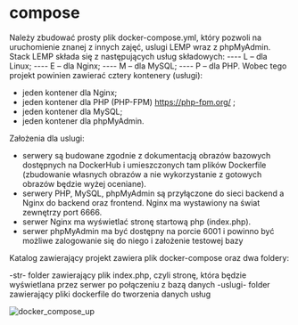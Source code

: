# compose
Należy zbudować prosty plik docker-compose.yml, który
pozwoli na uruchomienie znanej z innych zajęć, uslugi LEMP wraz z phpMyAdmin. Stack
LEMP składa się z następujących usług składowych:
---- L – dla Linux;
---- E – dla Nginx;
---- M – dla MySQL;
---- P – dla PHP.
Wobec tego projekt powinien zawierać cztery kontenery (usługi):
- jeden kontener dla Nginx;
- jeden kontener dla PHP (PHP-FPM) https://php-fpm.org/ ;
- jeden kontener dla MySQL;
- jeden kontener dla phpMyAdmin. 

Założenia dla uslugi:
- serwery są budowane zgodnie z dokumentacją obrazów bazowych dostępnych na
DockerHub i umieszczonych tam plików Dockerfile (zbudowanie własnych obrazów a nie
wykorzystanie z gotowych obrazów będzie wyżej oceniane).
- serwery PHP, MySQL, phpMyAdmin są przyłączone do sieci backend a Nginx do
backend oraz frontend. Nginx ma wystawiony na świat zewnętrzy port 6666.
- serwer Nginx ma wyświetlać stronę startową php (index.php).
- serwer phpMyAdmin ma być dostępny na porcie 6001 i powinno być możliwe
zalogowanie się do niego i założenie testowej bazy

Katalog zawierający projekt zawiera plik docker-compose oraz dwa foldery:

-str- folder zawierający plik index.php, czyli stronę, która będzie wyświetlana przez serwer po połączeniu z bazą danych
-uslugi- folder zawierający pliki dockerfile do tworzenia danych usług

![docker_compose_up](https://user-images.githubusercontent.com/94804536/145884149-dbbafdd7-70a9-4f40-be6b-4a98c258e381.png)
